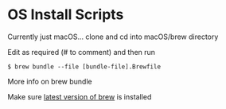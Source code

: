 # OS Install Scripts

Currently just macOS... clone and cd into macOS/brew directory

Edit as required (# to comment) and then run

`$ brew bundle --file [bundle-file].Brewfile`

More info on brew bundle

Make sure [latest version of brew](https://docs.brew.sh/Installation) is installed 
